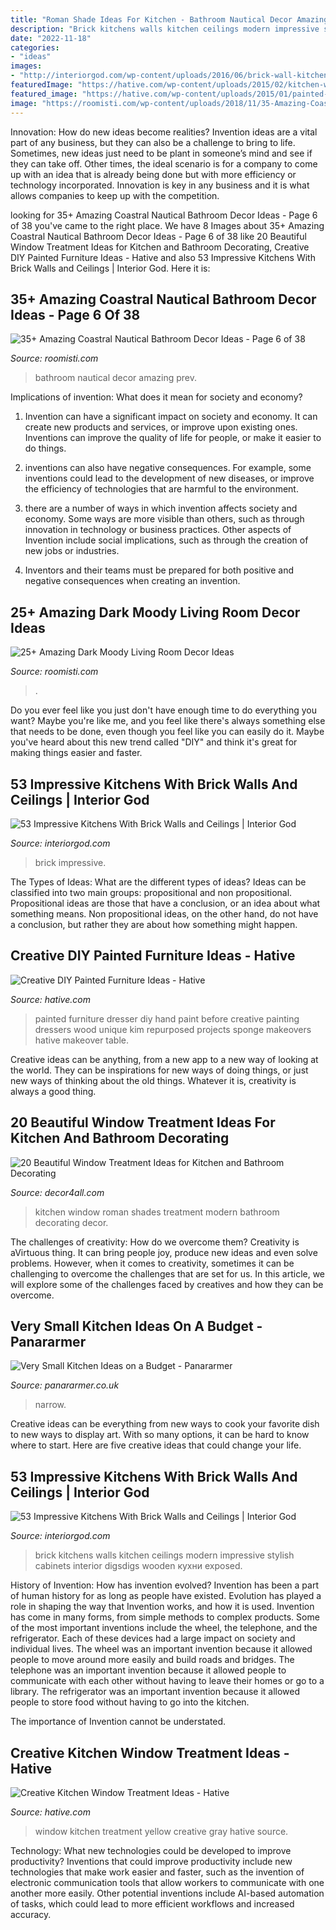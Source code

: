 ```yaml
---
title: "Roman Shade Ideas For Kitchen - Bathroom Nautical Decor Amazing Prev"
description: "Brick kitchens walls kitchen ceilings modern impressive stylish cabinets interior digsdigs wooden кухни exposed"
date: "2022-11-18"
categories:
- "ideas"
images:
- "http://interiorgod.com/wp-content/uploads/2016/06/brick-wall-kitchen-design.jpg"
featuredImage: "https://hative.com/wp-content/uploads/2015/02/kitchen-window-treatments/4-kitchen-window-treatments.jpg"
featured_image: "https://hative.com/wp-content/uploads/2015/01/painted-furniture-ideas/5-painted-furniture-ideas.jpg"
image: "https://roomisti.com/wp-content/uploads/2018/11/35-Amazing-Coastral-Nautical-Bathroom-Decor-Ideas-06.jpg"
---
```



Innovation: How do new ideas become realities?
Invention ideas are a vital part of any business, but they can also be a challenge to bring to life. Sometimes, new ideas just need to be plant in someone’s mind and see if they can take off. Other times, the ideal scenario is for a company to come up with an idea that is already being done but with more efficiency or technology incorporated. Innovation is key in any business and it is what allows companies to keep up with the competition.

	

		
looking for 35+ Amazing Coastral Nautical Bathroom Decor Ideas - Page 6 of 38 you've came to the right place. We have 8 Images about 35+ Amazing Coastral Nautical Bathroom Decor Ideas - Page 6 of 38 like 20 Beautiful Window Treatment Ideas for Kitchen and Bathroom Decorating, Creative DIY Painted Furniture Ideas - Hative and also 53 Impressive Kitchens With Brick Walls and Ceilings | Interior God. Here it is:
		
    
## 35+ Amazing Coastral Nautical Bathroom Decor Ideas - Page 6 Of 38

<img loading=lazy src="https://roomisti.com/wp-content/uploads/2018/11/35-Amazing-Coastral-Nautical-Bathroom-Decor-Ideas-06.jpg" onerror="this.onerror=null;this.src='https://tse4.mm.bing.net/th?id=OIP.qaAt-frZv3-H1WF26dE36wHaLH&amp;pid=15.1';" alt="35+ Amazing Coastral Nautical Bathroom Decor Ideas - Page 6 of 38">

_Source: roomisti.com_

>bathroom nautical decor amazing prev. 

	

Implications of invention: What does it mean for society and economy?
1. Invention can have a significant impact on society and economy. It can create new products and services, or improve upon existing ones. Inventions can improve the quality of life for people, or make it easier to do things.
2. inventions can also have negative consequences. For example, some inventions could lead to the development of new diseases, or improve the efficiency of technologies that are harmful to the environment.

3. there are a number of ways in which invention affects society and economy. Some ways are more visible than others, such as through innovation in technology or business practices. Other aspects of Invention include social implications, such as through the creation of new jobs or industries.

4. Inventors and their teams must be prepared for both positive and negative consequences when creating an invention.

    
## 25+ Amazing Dark Moody Living Room Decor Ideas

<img loading=lazy src="https://roomisti.com/wp-content/uploads/2019/03/25-Amazing-Dark-Moody-Living-Room-Decor-Ideas-13-640x897.jpg" onerror="this.onerror=null;this.src='https://tse3.mm.bing.net/th?id=OIP.Z5m-PwftFGfdhwTL5mD5hwHaKY&amp;pid=15.1';" alt="25+ Amazing Dark Moody Living Room Decor Ideas">

_Source: roomisti.com_

>. 

	

Do you ever feel like you just don't have enough time to do everything you want? Maybe you're like me, and you feel like there's always something else that needs to be done, even though you feel like you can easily do it. Maybe you've heard about this new trend called "DIY" and think it's great for making things easier and faster.

    
## 53 Impressive Kitchens With Brick Walls And Ceilings | Interior God

<img loading=lazy src="http://interiorgod.com/wp-content/uploads/2016/06/kitchen-with-brick-backsplash.jpg" onerror="this.onerror=null;this.src='https://tse2.mm.bing.net/th?id=OIP.Q6dMfhuWnqlRZWMvdZge0gHaLG&amp;pid=15.1';" alt="53 Impressive Kitchens With Brick Walls and Ceilings | Interior God">

_Source: interiorgod.com_

>brick impressive. 

	

The Types of Ideas: What are the different types of ideas?
Ideas can be classified into two main groups: propositional and non propositional. Propositional ideas are those that have a conclusion, or an idea about what something means. Non propositional ideas, on the other hand, do not have a conclusion, but rather they are about how something might happen.

    
## Creative DIY Painted Furniture Ideas - Hative

<img loading=lazy src="https://hative.com/wp-content/uploads/2015/01/painted-furniture-ideas/5-painted-furniture-ideas.jpg" onerror="this.onerror=null;this.src='https://tse1.mm.bing.net/th?id=OIP.7UEyVXYP9zQ5WWUlYv4vuAHaKl&amp;pid=15.1';" alt="Creative DIY Painted Furniture Ideas - Hative">

_Source: hative.com_

>painted furniture dresser diy hand paint before creative painting dressers wood unique kim repurposed projects sponge makeovers hative makeover table. 

	

Creative ideas can be anything, from a new app to a new way of looking at the world. They can be inspirations for new ways of doing things, or just new ways of thinking about the old things. Whatever it is, creativity is always a good thing.

    
## 20 Beautiful Window Treatment Ideas For Kitchen And Bathroom Decorating

<img loading=lazy src="https://decor4all.com/wp-content/uploads/2015/07/modern-kitchen-decor-roman-shades-window-treatment-ideas-4.jpg" onerror="this.onerror=null;this.src='https://tse4.mm.bing.net/th?id=OIP.s0mz2bCdMcStkUUikV9rYAAAAA&amp;pid=15.1';" alt="20 Beautiful Window Treatment Ideas for Kitchen and Bathroom Decorating">

_Source: decor4all.com_

>kitchen window roman shades treatment modern bathroom decorating decor. 

	

The challenges of creativity: How do we overcome them?
Creativity is aVirtuous thing. It can bring people joy, produce new ideas and even solve problems. However, when it comes to creativity, sometimes it can be challenging to overcome the challenges that are set for us. In this article, we will explore some of the challenges faced by creatives and how they can be overcome.

    
## Very Small Kitchen Ideas On A Budget - Panararmer

<img loading=lazy src="https://www.panararmer.co.uk/wp-content/uploads/2019/09/narrow-small-kitchen-683x1024.jpg" onerror="this.onerror=null;this.src='https://tse4.mm.bing.net/th?id=OIP.FkVrbYGYWyhWAjybVxfmcwHaLG&amp;pid=15.1';" alt="Very Small Kitchen Ideas on a Budget - Panararmer">

_Source: panararmer.co.uk_

>narrow. 

	

Creative ideas can be everything from new ways to cook your favorite dish to new ways to display art. With so many options, it can be hard to know where to start. Here are five creative ideas that could change your life.

    
## 53 Impressive Kitchens With Brick Walls And Ceilings | Interior God

<img loading=lazy src="http://interiorgod.com/wp-content/uploads/2016/06/brick-wall-kitchen-design.jpg" onerror="this.onerror=null;this.src='https://tse4.mm.bing.net/th?id=OIP._IkIiqvIKi8bYObTjkD8ZwHaJ4&amp;pid=15.1';" alt="53 Impressive Kitchens With Brick Walls and Ceilings | Interior God">

_Source: interiorgod.com_

>brick kitchens walls kitchen ceilings modern impressive stylish cabinets interior digsdigs wooden кухни exposed. 

	

History of Invention: How has invention evolved?
Invention has been a part of human history for as long as people have existed. Evolution has played a role in shaping the way that Invention works, and how it is used. Invention has come in many forms, from simple methods to complex products. 
Some of the most important inventions include the wheel, the telephone, and the refrigerator. Each of these devices had a large impact on society and individual lives. The wheel was an important invention because it allowed people to move around more easily and build roads and bridges. The telephone was an important invention because it allowed people to communicate with each other without having to leave their homes or go to a library. The refrigerator was an important invention because it allowed people to store food without having to go into the kitchen. 

The importance of Invention cannot be understated.

    
## Creative Kitchen Window Treatment Ideas - Hative

<img loading=lazy src="https://hative.com/wp-content/uploads/2015/02/kitchen-window-treatments/4-kitchen-window-treatments.jpg" onerror="this.onerror=null;this.src='https://tse4.mm.bing.net/th?id=OIP.tsWdRU0B2GN4jujUtbagAwHaJ4&amp;pid=15.1';" alt="Creative Kitchen Window Treatment Ideas - Hative">

_Source: hative.com_

>window kitchen treatment yellow creative gray hative source. 

	

Technology: What new technologies could be developed to improve productivity?
Inventions that could improve productivity include new technologies that make work easier and faster, such as the invention of electronic communication tools that allow workers to communicate with one another more easily. Other potential inventions include AI-based automation of tasks, which could lead to more efficient workflows and increased accuracy.

